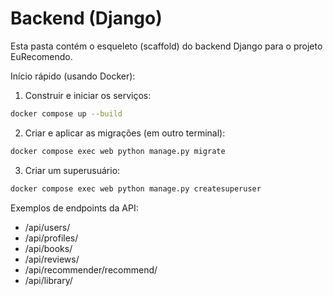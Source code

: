 # Backend (Django)

Esta pasta contém o esqueleto (scaffold) do backend Django para o projeto EuRecomendo.

Início rápido (usando Docker):

1. Construir e iniciar os serviços:

```bash
docker compose up --build
```

2. Criar e aplicar as migrações (em outro terminal):

```bash
docker compose exec web python manage.py migrate
```

3. Criar um superusuário:

```bash
docker compose exec web python manage.py createsuperuser
```

Exemplos de endpoints da API:

- /api/users/
- /api/profiles/
- /api/books/
- /api/reviews/
- /api/recommender/recommend/
- /api/library/